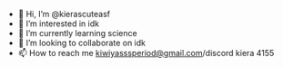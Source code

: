 - 👋 Hi, I’m @kierascuteasf
- 👀 I’m interested in idk
- 🌱 I’m currently learning science
- 💞️ I’m looking to collaborate on idk
- 📫 How to reach me kiwiyasssperiod@gmail.com/discord kiera 4155

<!---
kierascuteasf/kierascuteasf is a ✨ special ✨ repository because its `README.md` (this file) appears on your GitHub profile.
You can click the Preview link to take a look at your changes.
--->
